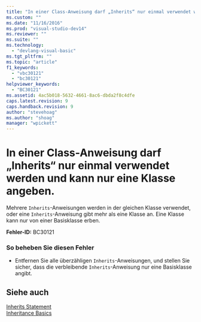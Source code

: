 ```yaml
---
title: "In einer Class-Anweisung darf „Inherits“ nur einmal verwendet werden und kann nur eine Klasse angeben. | Microsoft Docs"
ms.custom: ""
ms.date: "11/16/2016"
ms.prod: "visual-studio-dev14"
ms.reviewer: ""
ms.suite: ""
ms.technology: 
  - "devlang-visual-basic"
ms.tgt_pltfrm: ""
ms.topic: "article"
f1_keywords: 
  - "vbc30121"
  - "bc30121"
helpviewer_keywords: 
  - "BC30121"
ms.assetid: 4ac5b018-5632-4661-8ac6-dbda2f8c4dfe
caps.latest.revision: 9
caps.handback.revision: 9
author: "stevehoag"
ms.author: "shoag"
manager: "wpickett"
---
```

# In einer Class-Anweisung darf „Inherits“ nur einmal verwendet werden und kann nur eine Klasse angeben.
Mehrere `Inherits`\-Anweisungen werden in der gleichen Klasse verwendet, oder eine `Inherits`\-Anweisung gibt mehr als eine Klasse an. Eine Klasse kann nur von einer Basisklasse erben.  
  
 **Fehler\-ID:** BC30121  
  
### So beheben Sie diesen Fehler  
  
-   Entfernen Sie alle überzähligen `Inherits`\-Anweisungen, und stellen Sie sicher, dass die verbleibende `Inherits`\-Anweisung nur eine Basisklasse angibt.  
  
## Siehe auch  
 [Inherits Statement](../../visual-basic/language-reference/statements/inherits-statement.md)   
 [Inheritance Basics](../../visual-basic/programming-guide/language-features/objects-and-classes/inheritance-basics.md)